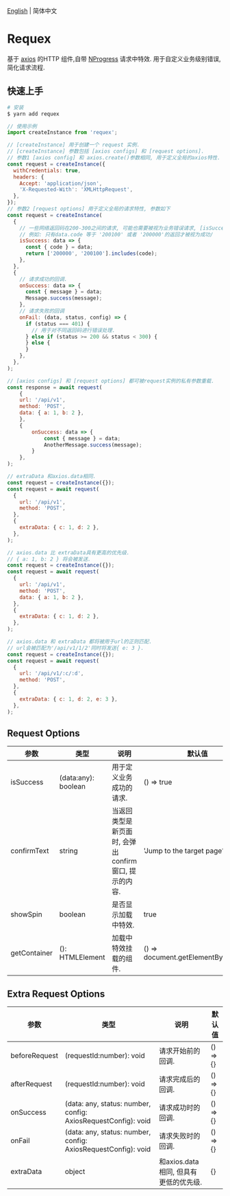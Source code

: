[English](./README.md) | 简体中文

# Requex

基于 [axios](https://github.com/axios/axios) 的HTTP 组件,自带 [NProgress](https://github.com/rstacruz/nprogress) 请求中特效. 用于自定义业务级别错误, 简化请求流程.

## 快速上手
```bash
# 安装
$ yarn add requex
```
```javascript
// 使用示例
import createInstance from 'requex';

// [createInstance] 用于创建一个 request 实例.
// [createInstance] 参数包括 [axios configs] 和 [request options].
// 参数1 [axios config] 和 axios.create()参数相同, 用于定义全局的axios特性.
const request = createInstance({
  withCredentials: true,
  headers: {
    Accept: 'application/json',
    'X-Requested-With': 'XMLHttpRequest',
  },
});
// 参数2 [request options] 用于定义全局的请求特性, 参数如下
const request = createInstance(
  {
    // 一些网络返回码在200-300之间的请求, 可能也需要被视为业务错误请求, [isSuccess] 正是用于定义这些返回类型.
    // 例如: 只有data.code 等于 '200100' 或者 '200000'的返回才被视为成功/
    isSuccess: data => {
      const { code } = data;
      return ['200000', '200100'].includes(code);
    },
  },
  {
    // 请求成功的回调.
    onSuccess: data => {
      const { message } = data;
      Message.success(message);
    },
    // 请求失败的回调
    onFail: (data, status, config) => {
      if (status === 401) {
        // 用于对不同返回码进行错误处理.
      } else if (status >= 200 && status < 300) {
      } else {
      }
    },
  },
);

// [axios configs] 和 [request options] 都可被request实例的私有参数重载.
const response = await request(
    {
    url: '/api/v1',
    method: 'POST',
    data: { a: 1, b: 2 },
    }, 
    {
        onSuccess: data => {
            const { message } = data;
            AnotherMessage.success(message);
        }
    },
);

// extraData 和axios.data相同.
const request = createInstance({});
const request = await request(
  {
    url: '/api/v1',
    method: 'POST',
  },
  {
    extraData: { c: 1, d: 2 },
  },
);

// axios.data 比 extraData具有更高的优先级.
// { a: 1, b: 2 } 将会被发送.
const request = createInstance({});
const request = await request(
  {
    url: '/api/v1',
    method: 'POST',
    data: { a: 1, b: 2 },
  },
  {
    extraData: { c: 1, d: 2 },
  },
);

// axios.data 和 extraData 都将被用于url的正则匹配.
// url会被匹配为'/api/v1/1/2'同时将发送{ e: 3 }.
const request = createInstance({});
const request = await request(
  {
    url: '/api/v1/:c/:d',
    method: 'POST',
  },
  {
    extraData: { c: 1, d: 2, e: 3 },
  },
);
```
## Request Options 
| 参数 | 类型 | 说明 | 默认值 |
| ---   | --- | ---  | ---   |
| isSuccess | (data:any): boolean | 用于定义业务成功的请求. | () => true
| confirmText | string | 当返回类型是新页面时, 会弹出confirm窗口, 提示的内容. | 'Jump to the target page?' 
| showSpin | boolean | 是否显示加载中特效. | true
| getContainer | (): HTMLElement | 加载中特效挂载的组件. | () => document.getElementById('root')


## Extra Request Options 
| 参数 | 类型 | 说明 | 默认值 |
| ---   | --- | ---  | ---   |
| beforeRequest | (requestId:number): void | 请求开始前的回调. | () => {}
| afterRequest | (requestId:number): void | 请求完成后的回调. | () => {}
| onSuccess | (data: any, status: number, config: AxiosRequestConfig): void | 请求成功时的回调. | () => {}
| onFail | (data: any, status: number, config: AxiosRequestConfig): void | 请求失败时的回调. | () => {}
| extraData | object | 和axios.data相同, 但具有更低的优先级. | {}